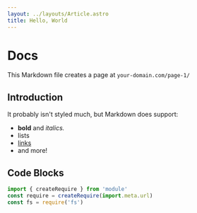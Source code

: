 ```yaml
---
layout: ../layouts/Article.astro
title: Hello, World
---
```


# Docs

This Markdown file creates a page at `your-domain.com/page-1/`

## Introduction

It probably isn't styled much, but Markdown does support:

- **bold** and _italics._
- lists
- [links](https://astro.build)
- and more!

## Code Blocks

```js
import { createRequire } from 'module'
const require = createRequire(import.meta.url)
const fs = require('fs')
```
